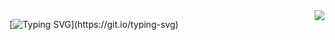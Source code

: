 


<img align="right" src="https://visitor-badge.laobi.icu/badge?page_id=Baraq23.Baraq23" />

[![Typing SVG](https://readme-typing-svg.demolab.com?font=Fira+Code&size=23&duration=3000&pause=3000&random=true&width=1200&lines=Hi%2C+I'm+Barrack+From+Kisumu%2C+Kenya...;Software+development+isn%E2%80%99t+just+my+career%E2%80%94it%E2%80%99s+my+creative+playground+for+building+innovative+solutions.;I'm+always+up+for+a+fresh+hobby+or+project%E2%80%94keeping+life+vibrant+and+exciting!;Connecting+with+friends+and+welcoming+new+faces+is+one+of+my+greatest+joys.;I+believe+in+truly+listening+and+embracing+every+new+perspectives.;I+love+diving+into+intriguing+conversations+that+spark+new+ideas.;Imagine+a+world+transformed+by+AI+in+twenty+years%E2%80%94what+does+the+future+look+like%3F...;Engaging+in+thought-provoking+dialogue+is+my+favorite+way+to+explore+new+realms+of+thought.;I'm+passionate+about+exploring+emerging+technologies+and+staying+ahead+of+the+curve.)](https://git.io/typing-svg)
